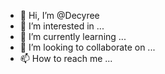 - 👋 Hi, I’m @Decyree
- 👀 I’m interested in ...
- 🌱 I’m currently learning ...
- 💞️ I’m looking to collaborate on ...
- 📫 How to reach me ...

<!---
Decyree/Decyree is a ✨ special ✨ repository because its `README.md` (this file) appears on your GitHub profile.
You can click the Preview link to take a look at your changes.
--->

